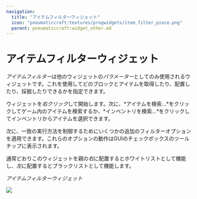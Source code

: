 ```yaml
---
navigation:
  title: "アイテムフィルターウィジェット"
  icon: "pneumaticcraft:textures/progwidgets/item_filter_piece.png"
  parent: pneumaticcraft:widget_other.md
---
```


# アイテムフィルターウィジェット

*アイテムフィルター*は他のウィジェットの*パラメーター*としてのみ使用されるウィジェットです。これを使用してどのブロックとアイテムを取得したり、配置したり、採掘したりできるかを指定できます。

ウィジェットを*右クリック*して開始します。次に、*アイテムを検索...*をクリックしてゲーム内のアイテムを検索するか、*インベントリを検索...*をクリックしてインベントリからアイテムを選択できます。

次に、一致の実行方法を制御するためにいくつかの追加のフィルターオプションを適用できます。これらのオプションの動作はGUIのチェックボックスのツールチップに表示されます。

通常どおりこのウィジェットを親の*右*に配置するとホワイトリストとして機能し、*左*に配置するとブラックリストとして機能します。

*アイテムフィルターウィジェット*

![](item_filter_piece.png)

